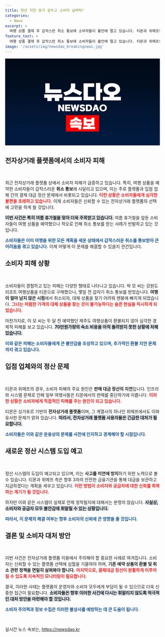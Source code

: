 ```yaml
---
title: 정산 지연 휴가 앞두고 소비자 날벼락!
categories:
  - News
excerpt: >
  여행 상품 결제 후 갑작스런 취소 통보에 소비자들이 불안에 떨고 있습니다. 티몬과 위메프의 정산 문제로 휴가 계획이 무산된 피해자들이 속출하자, 두 플랫폼은 새로운 정산 시스템 도입을 예고했지만, 불확실한 시점에 소비자들의 걱정은 여전합니다.
feature_text: >
  여행 상품 결제 후 갑작스런 취소 통보에 소비자들이 불안에 떨고 있습니다. 티몬과 위메프의 정산 문제로 휴가 계획이 무산된 피해자들이 속출하자, 두 플랫폼은 새로운 정산 시스템 도입을 예고했지만, 불확실한 시점에 소비자들의 걱정은 여전합니다.
image: '/assets/img/newsdao_breakingnews.jpg'
---
```


<p><img src="/assets/img/newsdao_breakingnews.jpg" alt="pcversion 속보" /></p>

<h2 data-ke-size="size26">전자상거래 플랫폼에서의 소비자 피해</h2>

<p data-ke-size="size16">&nbsp;</p>

<p>최근 전자상거래 플랫폼 상에서 소비자 피해가 급증하고 있습니다. 특히, 여행 상품을 예약한 소비자들이 갑작스러운 <b>취소 통보</b>에 시달리고 있으며, 이는 주로 플랫폼과 입점 업체 간의 결제 대금 정산 문제에서 비롯되고 있습니다. <b><span style="color: #ee2323;">이런 상황은 소비자들에게 심각한 불편을 초래하고 있습니다.</span></b> 이제 소비자들은 신뢰할 수 있는 전자상거래 플랫폼의 선택에 고민을 하게 될 것입니다. </p>

<p><b><span style="background-color: #21538527;">이번 사건은 특히 여름 휴가철을 맞아 더욱 주목받고 있습니다.</span></b> 여름 휴가철을 앞둔 소비자들이 여행 상품을 예약했으나 착오로 인해 취소 통보를 받는 사례가 빈발하고 있는 것입니다. </p>

<p><b><span style="color: #1a5490;">소비자들은 이미 여행을 위한 모든 계획을 세운 상태에서 갑작스러운 취소를 통보받아 큰 어려움을 겪고 있습니다.</span></b> 이제 어떻게 이 문제를 해결할 수 있을지 관건입니다. </p>

<h2 data-ke-size="size26">소비자 피해 상황</h2>

<p data-ke-size="size16">&nbsp;</p>

<p>소비자들이 경험하고 있는 피해는 다양한 형태로 나타나고 있습니다. 박 모 씨는 강원도 리조트 여행상품을 티몬으로 구매했으나, 몇일 전 갑자기 취소 통보를 받았습니다. <b>여행이 얼마 남지 않은 시점</b>에서 취소되자, 대체 상품을 찾기 어려워 멘붕에 빠지게 되었습니다. <b><span style="color: #ee2323;">그녀는 저렴한 가격의 대체 상품을 찾는 것이 불가능하다는 슬픈 현실을 직시하게 되었습니다.</span></b> </p>

<p>마찬가지로, 이 모 씨는 두 달 전 예약했던 제주도 여행상품이 환불되지 않아 심각한 경제적 피해를 보고 있습니다. <b><span style="background-color: #21538527;">70만원가량의 숙소 비용을 아직 돌려받지 못한 상황에 처해 있습니다.</span></b> </p>

<p><b><span style="color: #1a5490;">이와 같은 피해는 소비자들에게 큰 불안감을 조성하고 있으며, 추가적인 환불 지연 문제까지 겪고 있습니다.</span></b> </p>

<h2 data-ke-size="size26">입점 업체와의 정산 문제</h2>

<p data-ke-size="size16">&nbsp;</p>

<p>티몬과 위메프의 경우, 소비자 피해의 주요 원인은 <b>판매 대금 정산의 지연</b>입니다. 인프라와 시스템 문제로 인해 일부 여행사들은 티몬에서의 판매를 중단하기에 이릅니다. <b><span style="color: #ee2323;">이러한 상황은 소비자에게 직접적인 피해를 주는 원인이 되고 있습니다.</span></b> </p>

<p>티몬은 싱가포르 기반의 <b>전자상거래 플랫폼</b>이며, 그 계열사의 하나인 위메프에서도 이와 유사한 문제가 얽혀 있습니다. <b><span style="background-color: #21538527;">따라서, 전자상거래 플랫폼 사용자들은 긴급한 대처가 필요합니다.</span></b></p>

<p><b><span style="color: #1a5490;">소비자들은 이와 같은 운용상의 문제를 사전에 인지하고 경계해야 할 시점입니다.</span></b> </p>

<h2 data-ke-size="size26">새로운 정산 시스템 도입 예고</h2>

<p data-ke-size="size16">&nbsp;</p>

<p>정산 시스템의 도입이 예고되고 있으며, 이는 <b>사고를 미연에 방지</b>하기 위한 노력으로 볼 수 있습니다. 티몬과 위메프 측은 향후 3자의 안전한 금융기관을 통해 대금을 보관하고 지급하겠다는 계획을 세우고 있습니다. <b><span style="color: #ee2323;">이런 방법이 소비자와 공급자에 대한 신뢰를 회복하는 계기가 될 것입니다.</span></b></p>

<p>하지만 이와 같은 시스템이 실제로 언제 정착될지에 대해서는 분명치 않습니다. <b><span style="background-color: #21538527;">사실상, 소비자와 공급자 모두 불안감에 휘말릴 수 있는 상황입니다.</span></b></p>

<p><b><span style="color: #1a5490;">따라서, 이 문제의 해결 여부는 향후 소비자의 신뢰에 큰 영향을 줄 것입니다.</span></b> </p>

<h2 data-ke-size="size26">결론 및 소비자 대처 방안</h2>

<p data-ke-size="size16">&nbsp;</p>

<p>이번 사건은 전자상거래 플랫폼 이용에서 주의해야 할 중요한 사례로 여겨집니다. 소비자는 신뢰할 수 있는 플랫폼 선택에 심혈을 기울여야 하며, <b>기존 예약 상품의 환불 및 취소 관련 정책을 면밀히 살펴봐야 합니다.</b> <b><span style="color: #ee2323;">마지막으로, 결제대금 정산이 원활하게 이루어질 수 있도록 지속적인 모니터링이 필요합니다.</span></b></p>

<p>결국, 이러한 사태는 플랫폼의 운영자와 소비자 모두에게 부담이 될 수 있으므로 더욱 신중한 접근이 필요합니다. <b><span style="background-color: #21538527;">소비자들은 향후 이러한 사건에 다시는 휘말리지 않도록 적극적인 대처 방안을 마련해야 할 것입니다.</span></b></p>

<p><b><span style="color: #1a5490;">소비자 주의력과 정보 수집은 이러한 불상사를 예방하는 데 큰 도움이 됩니다.</span></b></p>

<p data-ke-size="size16">&nbsp;</p>
실시간 뉴스 속보는, <a href="https://newsdao.kr" rel="dofollow">https://newsdao.kr</a>


